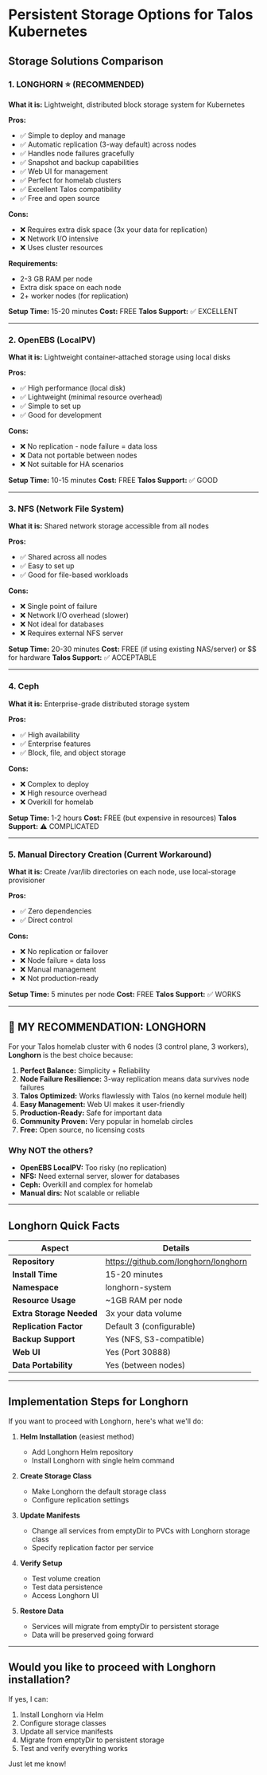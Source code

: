 # Persistent Storage Options for Talos Kubernetes

## Storage Solutions Comparison

### 1. **LONGHORN** ⭐ (RECOMMENDED)

**What it is:** Lightweight, distributed block storage system for Kubernetes

**Pros:**
- ✅ Simple to deploy and manage
- ✅ Automatic replication (3-way default) across nodes
- ✅ Handles node failures gracefully
- ✅ Snapshot and backup capabilities
- ✅ Web UI for management
- ✅ Perfect for homelab clusters
- ✅ Excellent Talos compatibility
- ✅ Free and open source

**Cons:**
- ❌ Requires extra disk space (3x your data for replication)
- ❌ Network I/O intensive
- ❌ Uses cluster resources

**Requirements:**
- 2-3 GB RAM per node
- Extra disk space on each node
- 2+ worker nodes (for replication)

**Setup Time:** 15-20 minutes
**Cost:** FREE
**Talos Support:** ✅ EXCELLENT

---

### 2. **OpenEBS (LocalPV)**

**What it is:** Lightweight container-attached storage using local disks

**Pros:**
- ✅ High performance (local disk)
- ✅ Lightweight (minimal resource overhead)
- ✅ Simple to set up
- ✅ Good for development

**Cons:**
- ❌ No replication - node failure = data loss
- ❌ Data not portable between nodes
- ❌ Not suitable for HA scenarios

**Setup Time:** 10-15 minutes
**Cost:** FREE
**Talos Support:** ✅ GOOD

---

### 3. **NFS (Network File System)**

**What it is:** Shared network storage accessible from all nodes

**Pros:**
- ✅ Shared across all nodes
- ✅ Easy to set up
- ✅ Good for file-based workloads

**Cons:**
- ❌ Single point of failure
- ❌ Network I/O overhead (slower)
- ❌ Not ideal for databases
- ❌ Requires external NFS server

**Setup Time:** 20-30 minutes
**Cost:** FREE (if using existing NAS/server) or $$ for hardware
**Talos Support:** ✅ ACCEPTABLE

---

### 4. **Ceph**

**What it is:** Enterprise-grade distributed storage system

**Pros:**
- ✅ High availability
- ✅ Enterprise features
- ✅ Block, file, and object storage

**Cons:**
- ❌ Complex to deploy
- ❌ High resource overhead
- ❌ Overkill for homelab

**Setup Time:** 1-2 hours
**Cost:** FREE (but expensive in resources)
**Talos Support:** ⚠️ COMPLICATED

---

### 5. **Manual Directory Creation** (Current Workaround)

**What it is:** Create /var/lib directories on each node, use local-storage provisioner

**Pros:**
- ✅ Zero dependencies
- ✅ Direct control

**Cons:**
- ❌ No replication or failover
- ❌ Node failure = data loss
- ❌ Manual management
- ❌ Not production-ready

**Setup Time:** 5 minutes per node
**Cost:** FREE
**Talos Support:** ✅ WORKS

---

## 🎯 MY RECOMMENDATION: **LONGHORN**

For your Talos homelab cluster with 6 nodes (3 control plane, 3 workers), **Longhorn** is the best choice because:

1. **Perfect Balance:** Simplicity + Reliability
2. **Node Failure Resilience:** 3-way replication means data survives node failures
3. **Talos Optimized:** Works flawlessly with Talos (no kernel module hell)
4. **Easy Management:** Web UI makes it user-friendly
5. **Production-Ready:** Safe for important data
6. **Community Proven:** Very popular in homelab circles
7. **Free:** Open source, no licensing costs

### Why NOT the others?

- **OpenEBS LocalPV:** Too risky (no replication)
- **NFS:** Need external server, slower for databases
- **Ceph:** Overkill and complex for homelab
- **Manual dirs:** Not scalable or reliable

---

## Longhorn Quick Facts

| Aspect | Details |
|--------|---------|
| **Repository** | https://github.com/longhorn/longhorn |
| **Install Time** | 15-20 minutes |
| **Namespace** | longhorn-system |
| **Resource Usage** | ~1GB RAM per node |
| **Extra Storage Needed** | 3x your data volume |
| **Replication Factor** | Default 3 (configurable) |
| **Backup Support** | Yes (NFS, S3-compatible) |
| **Web UI** | Yes (Port 30888) |
| **Data Portability** | Yes (between nodes) |

---

## Implementation Steps for Longhorn

If you want to proceed with Longhorn, here's what we'll do:

1. **Helm Installation** (easiest method)
   - Add Longhorn Helm repository
   - Install Longhorn with single helm command

2. **Create Storage Class**
   - Make Longhorn the default storage class
   - Configure replication settings

3. **Update Manifests**
   - Change all services from emptyDir to PVCs with Longhorn storage class
   - Specify replication factor per service

4. **Verify Setup**
   - Test volume creation
   - Test data persistence
   - Access Longhorn UI

5. **Restore Data**
   - Services will migrate from emptyDir to persistent storage
   - Data will be preserved going forward

---

## Would you like to proceed with Longhorn installation?

If yes, I can:
1. Install Longhorn via Helm
2. Configure storage classes
3. Update all service manifests
4. Migrate from emptyDir to persistent storage
5. Test and verify everything works

Just let me know!
